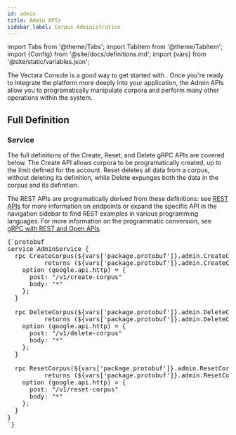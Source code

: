 ```yaml
---
id: admin
title: Admin APIs
sidebar_label: Corpus Administration
---
```


import Tabs from '@theme/Tabs';
import TabItem from '@theme/TabItem';
import {Config} from '@site/docs/definitions.md';
import {vars} from '@site/static/variables.json';

The Vectara Console is a good way to get started with <Config v="names.product"/>. Once
you're ready to integrate the platform more deeply into your application, the 
Admin APIs allow you to programatically manipulate corpora and perform many 
other operations within the system.

## Full Definition

### Service

The full definitions of the Create, Reset, and Delete gRPC APIs are covered
below. The Create API allows corpora to be programatically created, up to the
limit defined for the account. Reset deletes all data from a corpus, without
deleting its definition, while Delete expunges both the data in the corpus and 
its definition.

The REST APIs are programatically derived from these definitions: see
[REST APIs](/docs/api-reference/rest) for more information on endpoints or expand the 
specific API in the navigation sidebar to find REST examples in various
programming languages.  For more information on the programmatic conversion,
see [gRPC with REST and Open APIs](https://grpc.io/blog/coreos/).


<pre>{`protobuf
service AdminService {
  rpc CreateCorpus(${vars['package.protobuf']}.admin.CreateCorpusRequest)
          returns (${vars['package.protobuf']}.admin.CreateCorpusResponse) {
    option (google.api.http) = {
      post: "/v1/create-corpus"
      body: "*"
    };
  }

  rpc DeleteCorpus(${vars['package.protobuf']}.admin.DeleteCorpusRequest)
          returns (${vars['package.protobuf']}.admin.DeleteCorpusResponse) {
    option (google.api.http) = {
      post: "/v1/delete-corpus"
      body: "*"
    };
  }

  rpc ResetCorpus(${vars['package.protobuf']}.admin.ResetCorpusRequest)
          returns (${vars['package.protobuf']}.admin.ResetCorpusResponse) {
    option (google.api.http) = {
      post: "/v1/reset-corpus"
      body: "*"
    };
  }
}
`}</pre>
